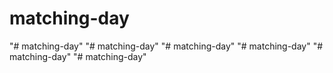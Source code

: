 # matching-day
"# matching-day" 
"# matching-day" 
"# matching-day" 
"# matching-day" 
"# matching-day" 
"# matching-day" 
